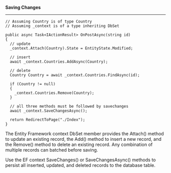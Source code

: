 **Saving Changes**
***
```
// Assuming Country is of type Country
// Assuming _context is of a type inheriting DbSet

public async Task<IActionResult> OnPostAsync(string id)
{
  // update
  _context.Attach(Country).State = EntityState.Modified;

  // insert
  await _context.Countries.AddAsync(Country);

  // delete
  Country Country = await _context.Countries.FindAsync(id);

  if (Country != null)
  {
    _context.Countries.Remove(Country);
  }

  // all three methods must be followed by savechanges
  await _context.SaveChangesAsync(); 
  
  return RedirectToPage("./Index");
}
```
The Entity Framework context DbSet member provides the Attach() method to update an existing record, the Add() method to insert a new record, and the Remove() method to delete an existing record. Any combination of multiple records can batched before saving.

Use the EF context SaveChanges() or SaveChangesAsync() methods to persist all inserted, updated, and deleted records to the database table.
